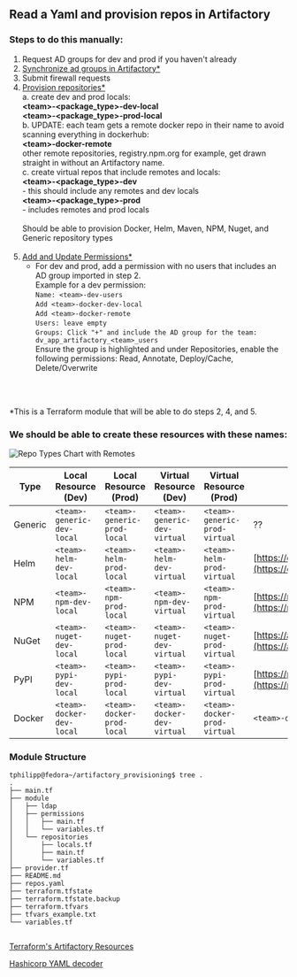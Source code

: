## Read a Yaml and provision repos in Artifactory

### Steps to do this manually:

1. Request AD groups for dev and prod if you haven't already
2. <u>Synchronize ad groups in Artifactory*</u>
3. Submit firewall requests
4. <u>Provision repositories*</u><br>
    a. create dev and prod locals:<br>
        **\<team>-\<package_type>-dev-local**<br>
        **\<team>-\<package_type>-prod-local**<br>
    b. UPDATE: each team gets a remote docker repo in their name to avoid scanning everything in dockerhub:<br>
        **\<team>-docker-remote**<br>
        other remote repositories, registry.npm.org for example, get drawn straight in without an Artifactory name.<br>
    c. create virtual repos that include remotes and locals:<br>
        **\<team>-\<package_type>-dev**<br>
          - this should include any remotes and dev locals<br>
        **\<team>-\<package_type>-prod**<br>
          - includes remotes and prod locals<br><br>
    Should be able to provision Docker, Helm, Maven, NPM, Nuget, and Generic repository types<br><br>
5. <u>Add and Update Permissions*</u><br>
    - For dev and prod, add a permission with no users that includes an AD group imported in step 2.<br>
      Example for a dev permission:<br>
      `Name: <team>-dev-users`<br>
      `Add <team>-docker-dev-local`<br>
      `Add <team>-docker-remote`<br>
      `Users: leave empty`<br>
      `Groups: Click "+" and include the AD group for the team: dv_app_artifactory_<team>_users`<br>
      Ensure the group is highlighted and under Repositories, enable the following permissions: Read, Annotate, Deploy/Cache, Delete/Overwrite
<br>
<br>
      

*This is a Terraform module that will be able to do steps 2, 4, and 5. <br>

### We should be able to create these resources with these names: 

![Repo Types Chart with Remotes](path/to/your/image/repo_types_chart_with_remotes.png)

| Type    | Local Resource (Dev)           | Local Resource (Prod)           | Virtual Resource (Dev)           | Virtual Resource (Prod)           | Remote Resource                             |
|---------|--------------------------------|---------------------------------|----------------------------------|----------------------------------|---------------------------------------------|
| Generic | `<team>-generic-dev-local`     | `<team>-generic-prod-local`     | `<team>-generic-dev-virtual`     | `<team>-generic-prod-virtual`    | ??                              |
| Helm    | `<team>-helm-dev-local`        | `<team>-helm-prod-local`        | `<team>-helm-dev-virtual`        | `<team>-helm-prod-virtual`       | [https://charts.helm.sh/stable](https://charts.helm.sh/stable) |
| NPM     | `<team>-npm-dev-local`         | `<team>-npm-prod-local`         | `<team>-npm-dev-virtual`         | `<team>-npm-prod-virtual`        | [https://registry.npmjs.org](https://registry.npmjs.org)         |
| NuGet   | `<team>-nuget-dev-local`       | `<team>-nuget-prod-local`       | `<team>-nuget-dev-virtual`       | `<team>-nuget-prod-virtual`      | [https://api.nuget.org/v3/index.json](https://api.nuget.org/v3/index.json) |
| PyPI    | `<team>-pypi-dev-local`        | `<team>-pypi-prod-local`        | `<team>-pypi-dev-virtual`        | `<team>-pypi-prod-virtual`       | [https://pypi.org/simple](https://pypi.org/simple)               |
| Docker  | `<team>-docker-dev-local`      | `<team>-docker-prod-local`      | `<team>-docker-dev-virtual`      | `<team>-docker-prod-virtual`     | `<team>-docker-remote`                     |


### Module Structure
```
tphilipp@fedora~/artifactory_provisioning$ tree .
.
├── main.tf
├── module
│   ├── ldap
│   ├── permissions
│   │   ├── main.tf
│   │   └── variables.tf
│   └── repositories
│       ├── locals.tf
│       ├── main.tf
│       └── variables.tf
├── provider.tf
├── README.md
├── repos.yaml
├── terraform.tfstate
├── terraform.tfstate.backup
├── terraform.tfvars
├── tfvars_example.txt
└── variables.tf


```

[Terraform's Artifactory Resources](https://registry.terraform.io/providers/jfrog/artifactory/latest/docs)

[Hashicorp YAML decoder](https://developer.hashicorp.com/terraform/language/functions/yamldecode)

